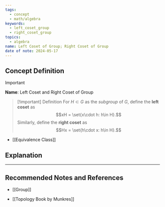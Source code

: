 ```yaml
---
tags:
  - concept
  - math/algebra
keywords:
  - left_coset_group
  - right_coset_group
topics:
  - algebra
name: Left Coset of Group; Right Coset of Group
date of note: 2024-05-17
---
```


## Concept Definition

>[!important]
>**Name**: Left Coset and Right Coset of Group


>[!important] Definition
>For $H\subset G$ as the *subgroup* of $G$, define the **left coset** as 
>$$xH = \set{x\cdot h: h\in H}.$$ 
>Similarly, define the **right coset** as 
>$$Hx = \set{h\cdot x: h\in H}.$$

- [[Equivalence Class]]



## Explanation




-----------
##  Recommended Notes and References


- [[Group]]

- [[Topology Book by Munkres]]
